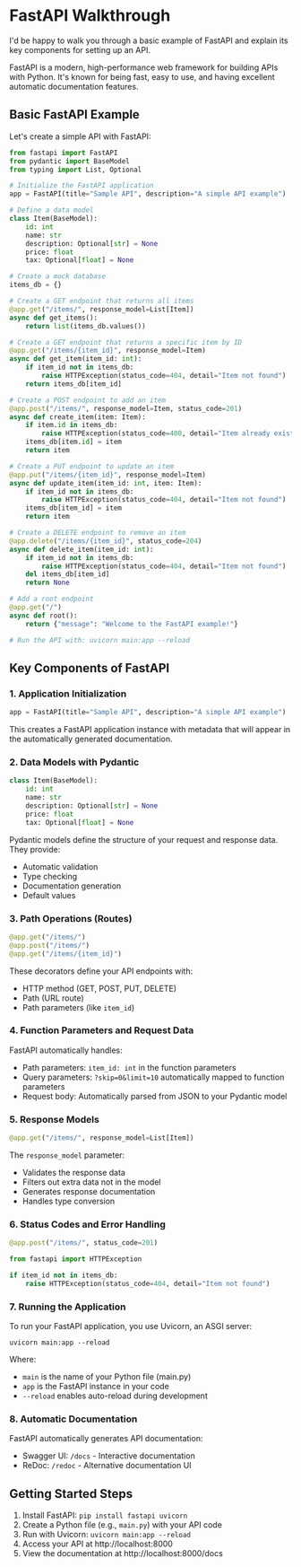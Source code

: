 # FastAPI Walkthrough

I'd be happy to walk you through a basic example of FastAPI and explain its key components for setting up an API.

FastAPI is a modern, high-performance web framework for building APIs with Python. It's known for being fast, easy to use, and having excellent automatic documentation features.

## Basic FastAPI Example

Let's create a simple API with FastAPI:

```python
from fastapi import FastAPI
from pydantic import BaseModel
from typing import List, Optional

# Initialize the FastAPI application
app = FastAPI(title="Sample API", description="A simple API example")

# Define a data model
class Item(BaseModel):
    id: int
    name: str
    description: Optional[str] = None
    price: float
    tax: Optional[float] = None

# Create a mock database
items_db = {}

# Create a GET endpoint that returns all items
@app.get("/items/", response_model=List[Item])
async def get_items():
    return list(items_db.values())

# Create a GET endpoint that returns a specific item by ID
@app.get("/items/{item_id}", response_model=Item)
async def get_item(item_id: int):
    if item_id not in items_db:
        raise HTTPException(status_code=404, detail="Item not found")
    return items_db[item_id]

# Create a POST endpoint to add an item
@app.post("/items/", response_model=Item, status_code=201)
async def create_item(item: Item):
    if item.id in items_db:
        raise HTTPException(status_code=400, detail="Item already exists")
    items_db[item.id] = item
    return item

# Create a PUT endpoint to update an item
@app.put("/items/{item_id}", response_model=Item)
async def update_item(item_id: int, item: Item):
    if item_id not in items_db:
        raise HTTPException(status_code=404, detail="Item not found")
    items_db[item_id] = item
    return item

# Create a DELETE endpoint to remove an item
@app.delete("/items/{item_id}", status_code=204)
async def delete_item(item_id: int):
    if item_id not in items_db:
        raise HTTPException(status_code=404, detail="Item not found")
    del items_db[item_id]
    return None

# Add a root endpoint
@app.get("/")
async def root():
    return {"message": "Welcome to the FastAPI example!"}

# Run the API with: uvicorn main:app --reload
```

## Key Components of FastAPI

### 1. Application Initialization

```python
app = FastAPI(title="Sample API", description="A simple API example")
```

This creates a FastAPI application instance with metadata that will appear in the automatically generated documentation.

### 2. Data Models with Pydantic

```python
class Item(BaseModel):
    id: int
    name: str
    description: Optional[str] = None
    price: float
    tax: Optional[float] = None
```

Pydantic models define the structure of your request and response data. They provide:
- Automatic validation
- Type checking
- Documentation generation
- Default values

### 3. Path Operations (Routes)

```python
@app.get("/items/")
@app.post("/items/")
@app.get("/items/{item_id}")
```

These decorators define your API endpoints with:
- HTTP method (GET, POST, PUT, DELETE)
- Path (URL route)
- Path parameters (like `item_id`)

### 4. Function Parameters and Request Data

FastAPI automatically handles:
- Path parameters: `item_id: int` in the function parameters
- Query parameters: `?skip=0&limit=10` automatically mapped to function parameters
- Request body: Automatically parsed from JSON to your Pydantic model

### 5. Response Models

```python
@app.get("/items/", response_model=List[Item])
```

The `response_model` parameter:
- Validates the response data
- Filters out extra data not in the model
- Generates response documentation
- Handles type conversion

### 6. Status Codes and Error Handling

```python
@app.post("/items/", status_code=201)
```

```python
from fastapi import HTTPException

if item_id not in items_db:
    raise HTTPException(status_code=404, detail="Item not found")
```

### 7. Running the Application

To run your FastAPI application, you use Uvicorn, an ASGI server:

```
uvicorn main:app --reload
```

Where:
- `main` is the name of your Python file (main.py)
- `app` is the FastAPI instance in your code
- `--reload` enables auto-reload during development

### 8. Automatic Documentation

FastAPI automatically generates API documentation:
- Swagger UI: `/docs` - Interactive documentation
- ReDoc: `/redoc` - Alternative documentation UI

## Getting Started Steps

1. Install FastAPI: `pip install fastapi uvicorn`
2. Create a Python file (e.g., `main.py`) with your API code
3. Run with Uvicorn: `uvicorn main:app --reload`
4. Access your API at http://localhost:8000
5. View the documentation at http://localhost:8000/docs
